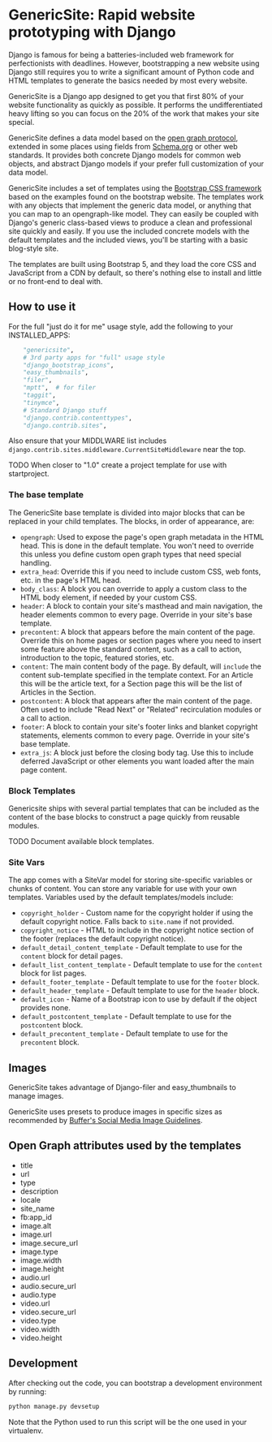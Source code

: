 # GenericSite: Rapid website prototyping with Django

Django is famous for being a batteries-included web framework for perfectionists
with deadlines. However, bootstrapping a new website using Django still requires
you to write a significant amount of Python code and HTML templates to generate
the basics needed by most every website.

GenericSite is a Django app designed to get you that first 80% of your website
functionality as quickly as possible. It performs the undifferentiated heavy
lifting so you can focus on the 20% of the work that makes your site special.

GenericSite defines a data model based on the
[open graph protocol](https://ogp.me), extended in some places using fields from
[Schema.org](https://schema.org) or other web standards. It provides both
concrete Django models for common web objects, and abstract Django models if
your prefer full customization of your data model.

GenericSite includes a set of templates using the
[Bootstrap CSS framework](https://getbootstrap.com) based on the examples found
on the bootstrap website. The templates work with any objects that implement the
generic data model, or anything that you can map to an opengraph-like model.
They can easily be coupled with Django's generic class-based views to produce a
clean and professional site quickly and easily. If you use the included concrete
models with the default templates and the included views, you'll be starting
with a basic blog-style site.

The templates are built using Bootstrap 5, and they load the core CSS and
JavaScript from a CDN by default, so there's nothing else to install and little
or no front-end to deal with.

## How to use it

For the full "just do it for me" usage style, add the following to your
INSTALLED_APPS:

```python
    "genericsite",
    # 3rd party apps for "full" usage style
    "django_bootstrap_icons",
    "easy_thumbnails",
    "filer",
    "mptt",  # for filer
    "taggit",
    "tinymce",
    # Standard Django stuff
    "django.contrib.contenttypes",
    "django.contrib.sites",
```

Also ensure that your MIDDLWARE list includes
`django.contrib.sites.middleware.CurrentSiteMiddleware` near the top.

TODO When closer to "1.0" create a project template for use with startproject.

### The base template

The GenericSite base template is divided into major blocks that can be replaced
in your child templates. The blocks, in order of appearance, are:

- `opengraph`: Used to expose the page's open graph metadata in the HTML head.
  This is done in the default template. You won't need to override this unless
  you define custom open graph types that need special handling.
- `extra_head`: Override this if you need to include custom CSS, web fonts, etc.
  in the page's HTML head.
- `body_class`: A block you can override to apply a custom class to the HTML
  body element, if needed by your custom CSS.
- `header`: A block to contain your site's masthead and main navigation, the
  header elements common to every page. Override in your site's base template.
- `precontent`: A block that appears before the main content of the page.
  Override this on home pages or section pages where you need to insert some
  feature above the standard content, such as a call to action, introduction to
  the topic, featured stories, etc.
- `content`: The main content body of the page. By default, will `include` the
  content sub-template specified in the template context. For an Article this
  will be the article text, for a Section page this will be the list of Articles
  in the Section.
- `postcontent`: A block that appears after the main content of the page. Often
  used to include "Read Next" or "Related" recirculation modules or a call to
  action.
- `footer`: A block to contain your site's footer links and blanket copyright
  statements, elements common to every page. Override in your site's base
  template.
- `extra_js`: A block just before the closing body tag. Use this to include
  deferred JavaScript or other elements you want loaded after the main page
  content.

### Block Templates

Genericsite ships with several partial templates that can be included as the
content of the base blocks to construct a page quickly from reusable modules.

TODO Document available block templates.

### Site Vars

The app comes with a SiteVar model for storing site-specific variables or chunks
of content. You can store any variable for use with your own templates.
Variables used by the default templates/models include:

- `copyright_holder` - Custom name for the copyright holder if using the default
  copyright notice. Falls back to `site.name` if not provided.
- `copyright_notice` - HTML to include in the copyright notice section of the
  footer (replaces the default copyright notice).
- `default_detail_content_template` - Default template to use for the `content`
  block for detail pages.
- `default_list_content_template` - Default template to use for the `content`
  block for list pages.
- `default_footer_template` - Default template to use for the `footer` block.
- `default_header_template` - Default template to use for the `header` block.
- `default_icon` - Name of a Bootstrap icon to use by default if the object
  provides none.
- `default_postcontent_template` - Default template to use for the `postcontent`
  block.
- `default_precontent_template` - Default template to use for the `precontent`
  block.

## Images

GenericSite takes advantage of Django-filer and easy_thumbnails to manage
images.

GenericSite uses presets to produce images in specific sizes as recommended by
[Buffer's Social Media Image Guidelines](https://buffer.com/library/ideal-image-sizes-social-media-posts/).

## Open Graph attributes used by the templates

- title
- url
- type
- description
- locale
- site_name
- fb:app_id
- image.alt
- image.url
- image.secure_url
- image.type
- image.width
- image.height
- audio.url
- audio.secure_url
- audio.type
- video.url
- video.secure_url
- video.type
- video.width
- video.height

## Development

After checking out the code, you can bootstrap a development environment by
running:

```sh
python manage.py devsetup
```

Note that the Python used to run this script will be the one used in your
virtualenv.
